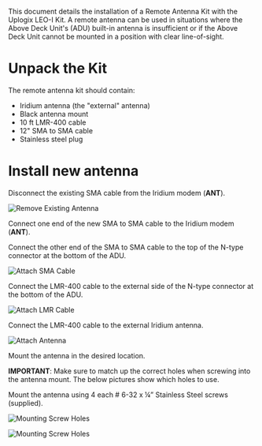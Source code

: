 <!-- 5.4 -->

This document details the installation of a Remote Antenna Kit with the Uplogix LEO-I Kit. A remote antenna can be used in situations where the Above Deck Unit's (ADU) built-in antenna is insufficient or if the Above Deck Unit cannot be mounted in a position with clear line-of-sight.

# Unpack the Kit

The remote antenna kit should contain:

* Iridium antenna (the "external" antenna)
* Black antenna mount
* 10 ft LMR-400 cable
* 12" SMA to SMA cable
* Stainless steel plug

# Install new antenna

Disconnect the existing SMA cable from the Iridium modem (**ANT**).

![Remove Existing Antenna](https://uplogix.com/support/docs/img/hawk/rak_remove_antenna.png)

Connect one end of the new SMA to SMA cable to the Iridium modem (**ANT**).

Connect the other end of the SMA to SMA cable to the top of the N-type connector at the bottom of the ADU.

![Attach SMA Cable](https://uplogix.com/support/docs/img/hawk/rak_attach_sma.png)

Connect the LMR-400 cable to the external side of the N-type connector at the bottom of the ADU.

![Attach LMR Cable](https://uplogix.com/support/docs/img/hawk/rak_attach_lmr.png)

Connect the LMR-400 cable to the external Iridium antenna.

![Attach Antenna](https://uplogix.com/support/docs/img/hawk/rak_attach_antenna.png)

Mount the antenna in the desired location.

**IMPORTANT**: Make sure to match up the correct holes when screwing into the antenna mount. The below pictures show which holes to use.  

Mount the antenna using 4 each # 6-32 x ¼” Stainless Steel screws (supplied). 

![Mounting Screw Holes](https://uplogix.com/support/docs/img/hawk/Leo-Screw-Holes-01.jpg)

![Mounting Screw Holes](https://uplogix.com/support/docs/img/hawk/Leo-Screw-Holes-02.jpg)